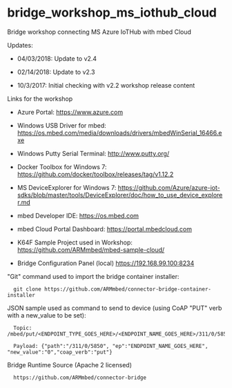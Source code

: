 # bridge_workshop_ms_iothub_cloud
Bridge workshop connecting MS Azure IoTHub with mbed Cloud

Updates:

- 04/03/2018: Update to v2.4

- 02/14/2018: Update to v2.3

- 10/3/2017: Initial checking with v2.2 workshop release content

Links for the workshop

- Azure Portal: 
      https://www.azure.com 

- Windows USB Driver for mbed:
     https://os.mbed.com/media/downloads/drivers/mbedWinSerial_16466.exe

- Windows Putty Serial Terminal: 
      http://www.putty.org/ 

- Docker Toolbox for Windows 7: 
      https://github.com/docker/toolbox/releases/tag/v1.12.2

- MS DeviceExplorer for Windows 7: 
      https://github.com/Azure/azure-iot-sdks/blob/master/tools/DeviceExplorer/doc/how_to_use_device_explorer.md 
      
- mbed Developer IDE:
      https://os.mbed.com
      
- mbed Cloud Portal Dashboard:
      https://portal.mbedcloud.com
      
- K64F Sample Project used in Workshop:
      https://github.com/ARMmbed/mbed-sample-cloud/
      
- Bridge Configuration Panel (local)
      https://192.168.99.100:8234 
      
"Git" command used to import the bridge container installer:

      git clone https://github.com/ARMmbed/connector-bridge-container-installer

JSON sample used as command to send to device (using CoAP "PUT" verb with a new_value to be set):

      Topic:  /mbed/put/<ENDPOINT_TYPE_GOES_HERE>/<ENDPOINT_NAME_GOES_HERE>/311/0/5850

      Payload: {"path":"/311/0/5850", "ep":"ENDPOINT_NAME_GOES_HERE", "new_value":"0","coap_verb":"put"}

Bridge Runtime Source (Apache 2 licensed)

      https://github.com/ARMmbed/connector-bridge
